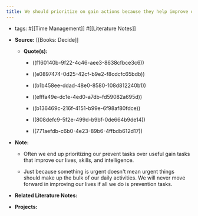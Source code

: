 ```yaml
---
title: We should prioritize on gain actions because they help improve our lives
---
```


- tags: #[[Time Management]] #[[Literature Notes]]

- **Source:** [[Books: Decide]]
	 - **Quote(s):**
		 - ((f160140b-9f22-4c46-aee3-8638cfbce3c6))

		 - ((e0897474-0d25-42cf-b9e2-f8cdcfc65bdb))

		 - ((b1b458ee-ddad-48e0-8580-108d812240b1))

		 - ((efffa49e-dc1e-4ed0-a7db-fd59082a695d))

		 - ((b136469c-216f-4151-b99e-6f98af80fdce))

		 - ((808defc9-5f2e-499d-b9bf-0de664b9de14))

		 - ((771aefdb-c6b0-4e23-89b6-4ffbdb612d17))

- **Note:** 
	 - Often we end up prioritizing our prevent tasks over useful gain tasks that improve our lives, skills, and intelligence.

	 - Just because something is urgent doesn't mean urgent things should make up the bulk of our daily activities. We will never move forward in improving our lives if all we do is prevention tasks.

- **Related Literature Notes:**

- **Projects:**
